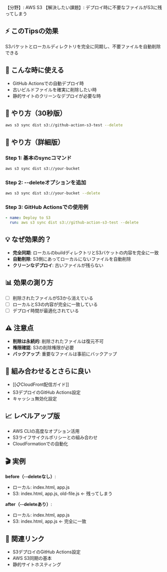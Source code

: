 【分野】: AWS S3
【解決したい課題】: デプロイ時に不要なファイルがS3に残ってしまう

## ⚡ このTipsの効果
S3バケットとローカルディレクトリを完全に同期し、不要ファイルを自動削除できる

## 📍 こんな時に使える
- GitHub Actionsでの自動デプロイ時
- 古いビルドファイルを確実に削除したい時
- 静的サイトのクリーンなデプロイが必要な時

## 🎯 やり方（30秒版）
```bash
aws s3 sync dist s3://github-action-s3-test --delete
```

## 📱 やり方（詳細版）

### Step 1: 基本のsyncコマンド
```bash
aws s3 sync dist s3://your-bucket
```

### Step 2: --deleteオプションを追加
```bash
aws s3 sync dist s3://your-bucket --delete
```

### Step 3: GitHub Actionsでの使用例
```yaml
- name: Deploy to S3
  run: aws s3 sync dist s3://github-action-s3-test --delete
```

## 💡 なぜ効果的？
- **完全同期**: ローカルのbuildディレクトリとS3バケットの内容を完全に一致
- **自動削除**: S3側にあってローカルにないファイルを自動削除
- **クリーンなデプロイ**: 古いファイルが残らない

## 📊 効果の測り方
- [ ] 削除されたファイルがS3から消えている
- [ ] ローカルとS3の内容が完全に一致している
- [ ] デプロイ時間が最適化されている

## ⚠️ 注意点
- **削除は永続的**: 削除されたファイルは復元不可
- **権限確認**: S3の削除権限が必要
- **バックアップ**: 重要なファイルは事前にバックアップ

## 🔗 組み合わせるとさらに良い
- [[📋CloudFront配信ガイド]]
- S3デプロイのGitHub Actions設定
- キャッシュ無効化設定

## 📈 レベルアップ版
- AWS CLIの高度なオプション活用
- S3ライフサイクルポリシーとの組み合わせ
- CloudFormationでの自動化

## 🎬 実例
**before（--deleteなし）**:
- ローカル: index.html, app.js
- S3: index.html, app.js, old-file.js ← 残ってしまう

**after（--deleteあり）**:
- ローカル: index.html, app.js
- S3: index.html, app.js ← 完全に一致

## 🔄 関連リンク
- S3デプロイのGitHub Actions設定
- AWS S3同期の基本
- 静的サイトホスティング